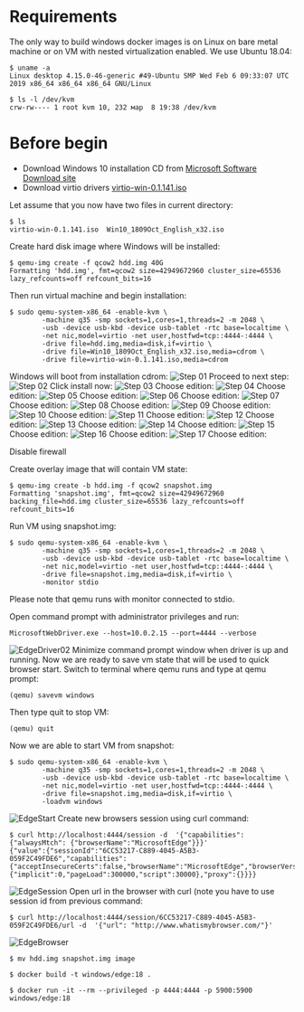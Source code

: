 # Requirements

The only way to build windows docker images is on Linux on bare metal machine or on VM with nested virtualization enabled.
We use Ubuntu 18.04:
```
$ uname -a
Linux desktop 4.15.0-46-generic #49-Ubuntu SMP Wed Feb 6 09:33:07 UTC 2019 x86_64 x86_64 x86_64 GNU/Linux
```
```
$ ls -l /dev/kvm
crw-rw---- 1 root kvm 10, 232 мар  8 19:38 /dev/kvm
```

# Before begin

* Download Windows 10 installation CD from [Microsoft Software Download site](https://www.microsoft.com/en-us/software-download/windows10ISO)
* Download virtio drivers [virtio-win-0.1.141.iso](https://fedorapeople.org/groups/virt/virtio-win/direct-downloads/archive-virtio/virtio-win-0.1.141-1/virtio-win-0.1.141.iso)

Let assume that you now have two files in current directory:
```
$ ls
virtio-win-0.1.141.iso  Win10_1809Oct_English_x32.iso
```

Create hard disk image where Windows will be installed:
```
$ qemu-img create -f qcow2 hdd.img 40G
Formatting 'hdd.img', fmt=qcow2 size=42949672960 cluster_size=65536 lazy_refcounts=off refcount_bits=16
```

Then run virtual machine and begin installation:
```
$ sudo qemu-system-x86_64 -enable-kvm \
        -machine q35 -smp sockets=1,cores=1,threads=2 -m 2048 \
        -usb -device usb-kbd -device usb-tablet -rtc base=localtime \
        -net nic,model=virtio -net user,hostfwd=tcp::4444-:4444 \
        -drive file=hdd.img,media=disk,if=virtio \
        -drive file=Win10_1809Oct_English_x32.iso,media=cdrom \
        -drive file=virtio-win-0.1.141.iso,media=cdrom 
```
Windows will boot from installation cdrom:
![Step 01](png/install01.png)
Proceed to next step:
![Step 02](png/install02.png)
Click install now:
![Step 03](png/install03.png)
Choose edition:
![Step 04](png/install04.png)
Choose edition:
![Step 05](png/install05.png)
Choose edition:
![Step 06](png/install06.png)
Choose edition:
![Step 07](png/install07.png)
Choose edition:
![Step 08](png/install08.png)
Choose edition:
![Step 09](png/install09.png)
Choose edition:
![Step 10](png/install10.png)
Choose edition:
![Step 11](png/install11.png)
Choose edition:
![Step 12](png/install12.png)
Choose edition:
![Step 13](png/install13.png)
Choose edition:
![Step 14](png/install14.png)
Choose edition:
![Step 15](png/install15.png)
Choose edition:
![Step 16](png/install16.png)
Choose edition:
![Step 17](png/install17.png)
Choose edition:

Disable firewall

Create overlay image that will contain VM state:
```
$ qemu-img create -b hdd.img -f qcow2 snapshot.img
Formatting 'snapshot.img', fmt=qcow2 size=42949672960 backing_file=hdd.img cluster_size=65536 lazy_refcounts=off refcount_bits=16
```

Run VM using snapshot.img:
```
$ sudo qemu-system-x86_64 -enable-kvm \
        -machine q35 -smp sockets=1,cores=1,threads=2 -m 2048 \
        -usb -device usb-kbd -device usb-tablet -rtc base=localtime \
        -net nic,model=virtio -net user,hostfwd=tcp::4444-:4444 \
        -drive file=snapshot.img,media=disk,if=virtio \
        -monitor stdio
```
Please note that qemu runs with monitor connected to stdio.

Open command prompt with administrator privileges and run:
```
MicrosoftWebDriver.exe --host=10.0.2.15 --port=4444 --verbose
```
![EdgeDriver02](png/edgedriver02.png)
Minimize command prompt window when driver is up and running. Now we are ready to save vm state that will be used to quick browser start. Switch to terminal where qemu runs and type at qemu prompt:
```
(qemu) savevm windows
```
Then type quit to stop VM:
```
(qemu) quit
```

Now we are able to start VM from snapshot:
```
$ sudo qemu-system-x86_64 -enable-kvm \
        -machine q35 -smp sockets=1,cores=1,threads=2 -m 2048 \
        -usb -device usb-kbd -device usb-tablet -rtc base=localtime \
        -net nic,model=virtio -net user,hostfwd=tcp::4444-:4444 \
        -drive file=snapshot.img,media=disk,if=virtio \
        -loadvm windows
```
![EdgeStart](png/start.png)
Create new browsers session using curl command:
```
$ curl http://localhost:4444/session -d  '{"capabilities": {"alwaysMtch": {"browserName":"MicrosoftEdge"}}}'
{"value":{"sessionId":"6CC53217-C889-4045-A5B3-059F2C49FDE6","capabilities":{"acceptInsecureCerts":false,"browserName":"MicrosoftEdge","browserVersion":"44.17763.1.0","pageLoadStrategy":"normal","platformName":"windows","setWindowRect":false,"timeouts":{"implicit":0,"pageLoad":300000,"script":30000},"proxy":{}}}}
```
![EdgeSession](png/edgedriver03.png)
Open url in the browser with curl (note you have to use session id from previous command:
```
$ curl http://localhost:4444/session/6CC53217-C889-4045-A5B3-059F2C49FDE6/url -d  '{"url": "http://www.whatismybrowser.com/"}'
````
![EdgeBrowser](png/edgedriver04.png)

```
$ mv hdd.img snapshot.img image
```
```
$ docker build -t windows/edge:18 .
```
```
$ docker run -it --rm --privileged -p 4444:4444 -p 5900:5900 windows/edge:18
```
